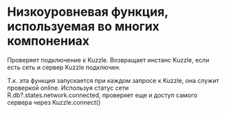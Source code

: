 # Низкоуровневая функция, используемая во многих компонениах

Проверяет подключение к Kuzzle.
Возвращает инстанс Kuzzle, если есть сеть и сервер Kuzzle подключен.

Т.к. эта функция запускается при каждом запросе к Kuzzle, она служит проверкой online. Используя статус сети R.db?.states.network.connected, проверяет еще и доступ самого сервера через Kuzzle.connect()
